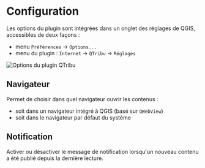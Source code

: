 # Configuration

Les options du plugin sont intégrées dans un onglet des réglages de QGIS, accessibles de deux façons :

- menu `Préférences` -> `Options...`
- menu du plugin : `Internet` -> `QTribu` -> `Réglages`

![Options du plugin QTribu](https://cdn.geotribu.fr/img/projets-geotribu/plugin_qtribu/qtribu_settings.png "Options du plugin QTribu")

## Navigateur

Permet de choisir dans quel navigateur ouvrir les contenus :

- soit dans un navigateur intégré à QGIS (basé sur `QWebView`)
- soit dans le navigateur par défaut du système

## Notification

Activer ou désactiver le message de notification lorsqu'un nouveau contenu a été publié depuis la dernière lecture.
